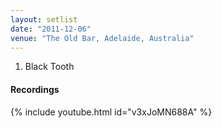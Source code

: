 ```yaml
---
layout: setlist
date: "2011-12-06"
venue: "The Old Bar, Adelaide, Australia"
---
```


 1. Black Tooth


#### Recordings

{% include youtube.html id="v3xJoMN688A" %}
